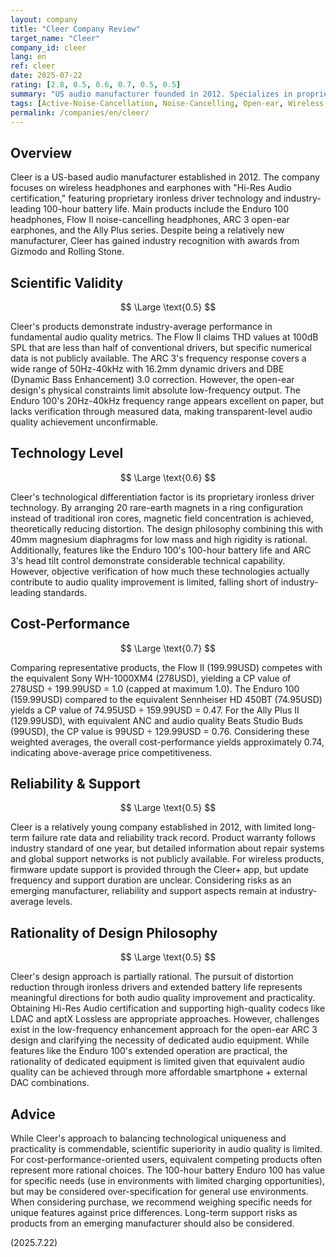 ```yaml
---
layout: company
title: "Cleer Company Review"
target_name: "Cleer"
company_id: cleer
lang: en
ref: cleer
date: 2025-07-22
rating: [2.8, 0.5, 0.6, 0.7, 0.5, 0.5]
summary: "US audio manufacturer founded in 2012. Specializes in proprietary ironless driver technology and extended battery life products, but scientific audio quality improvement effects are limited"
tags: [Active-Noise-Cancellation, Noise-Cancelling, Open-ear, Wireless-Headphones]
permalink: /companies/en/cleer/
---
```

## Overview

Cleer is a US-based audio manufacturer established in 2012. The company focuses on wireless headphones and earphones with "Hi-Res Audio certification," featuring proprietary ironless driver technology and industry-leading 100-hour battery life. Main products include the Enduro 100 headphones, Flow II noise-cancelling headphones, ARC 3 open-ear earphones, and the Ally Plus series. Despite being a relatively new manufacturer, Cleer has gained industry recognition with awards from Gizmodo and Rolling Stone.

## Scientific Validity

$$ \Large \text{0.5} $$

Cleer's products demonstrate industry-average performance in fundamental audio quality metrics. The Flow II claims THD values at 100dB SPL that are less than half of conventional drivers, but specific numerical data is not publicly available. The ARC 3's frequency response covers a wide range of 50Hz-40kHz with 16.2mm dynamic drivers and DBE (Dynamic Bass Enhancement) 3.0 correction. However, the open-ear design's physical constraints limit absolute low-frequency output. The Enduro 100's 20Hz-40kHz frequency range appears excellent on paper, but lacks verification through measured data, making transparent-level audio quality achievement unconfirmable.

## Technology Level

$$ \Large \text{0.6} $$

Cleer's technological differentiation factor is its proprietary ironless driver technology. By arranging 20 rare-earth magnets in a ring configuration instead of traditional iron cores, magnetic field concentration is achieved, theoretically reducing distortion. The design philosophy combining this with 40mm magnesium diaphragms for low mass and high rigidity is rational. Additionally, features like the Enduro 100's 100-hour battery life and ARC 3's head tilt control demonstrate considerable technical capability. However, objective verification of how much these technologies actually contribute to audio quality improvement is limited, falling short of industry-leading standards.

## Cost-Performance

$$ \Large \text{0.7} $$

Comparing representative products, the Flow II (199.99USD) competes with the equivalent Sony WH-1000XM4 (278USD), yielding a CP value of 278USD ÷ 199.99USD = 1.0 (capped at maximum 1.0). The Enduro 100 (159.99USD) compared to the equivalent Sennheiser HD 450BT (74.95USD) yields a CP value of 74.95USD ÷ 159.99USD = 0.47. For the Ally Plus II (129.99USD), with equivalent ANC and audio quality Beats Studio Buds (99USD), the CP value is 99USD ÷ 129.99USD = 0.76. Considering these weighted averages, the overall cost-performance yields approximately 0.74, indicating above-average price competitiveness.

## Reliability & Support

$$ \Large \text{0.5} $$

Cleer is a relatively young company established in 2012, with limited long-term failure rate data and reliability track record. Product warranty follows industry standard of one year, but detailed information about repair systems and global support networks is not publicly available. For wireless products, firmware update support is provided through the Cleer+ app, but update frequency and support duration are unclear. Considering risks as an emerging manufacturer, reliability and support aspects remain at industry-average levels.

## Rationality of Design Philosophy

$$ \Large \text{0.5} $$

Cleer's design approach is partially rational. The pursuit of distortion reduction through ironless drivers and extended battery life represents meaningful directions for both audio quality improvement and practicality. Obtaining Hi-Res Audio certification and supporting high-quality codecs like LDAC and aptX Lossless are appropriate approaches. However, challenges exist in the low-frequency enhancement approach for the open-ear ARC 3 design and clarifying the necessity of dedicated audio equipment. While features like the Enduro 100's extended operation are practical, the rationality of dedicated equipment is limited given that equivalent audio quality can be achieved through more affordable smartphone + external DAC combinations.

## Advice

While Cleer's approach to balancing technological uniqueness and practicality is commendable, scientific superiority in audio quality is limited. For cost-performance-oriented users, equivalent competing products often represent more rational choices. The 100-hour battery Enduro 100 has value for specific needs (use in environments with limited charging opportunities), but may be considered over-specification for general use environments. When considering purchase, we recommend weighing specific needs for unique features against price differences. Long-term support risks as products from an emerging manufacturer should also be considered.

(2025.7.22)